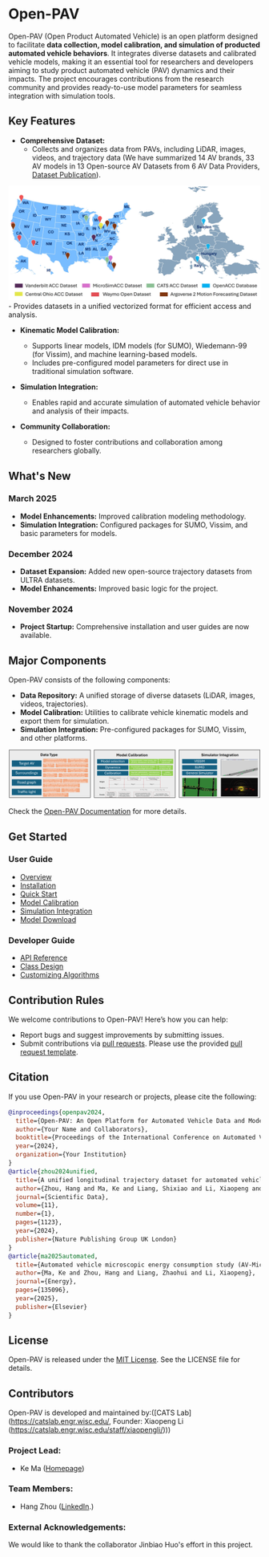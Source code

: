 # Open-PAV

Open-PAV (Open Product Automated Vehicle) is an open platform designed to facilitate **data collection, model calibration, and simulation of producted automated vehicle behaviors**. It integrates diverse datasets and calibrated vehicle models, making it an essential tool for researchers and developers aiming to study product automated vehicle (PAV) dynamics and their impacts. The project encourages contributions from the research community and provides ready-to-use model parameters for seamless integration with simulation tools.

## Key Features

- **Comprehensive Dataset:**
  - Collects and organizes data from PAVs, including LiDAR, images, videos, and trajectory data (We have summarized 14 AV brands, 33 AV models in 13 Open-source AV Datasets from 6 AV Data Providers, [Dataset Publication](https://www.nature.com/articles/s41597-024-03795-y)).
<img src="./docs/images/Dataset.png" alt="Major Components" width="600">
  - Provides datasets in a unified vectorized format for efficient access and analysis.

- **Kinematic Model Calibration:**
  - Supports linear models, IDM models (for SUMO), Wiedemann-99 (for Vissim), and machine learning-based models.
  - Includes pre-configured model parameters for direct use in traditional simulation software.

- **Simulation Integration:**
  - Enables rapid and accurate simulation of automated vehicle behavior and analysis of their impacts.

- **Community Collaboration:**
  - Designed to foster contributions and collaboration among researchers globally.

## What's New

### March 2025
- **Model Enhancements:** Improved calibration modeling methodology.
- **Simulation Integration:** Configured packages for SUMO, Vissim, and basic parameters for models.

### December 2024
- **Dataset Expansion:** Added new open-source trajectory datasets from ULTRA datasets.
- **Model Enhancements:** Improved basic logic for the project.

### November 2024
- **Project Startup:** Comprehensive installation and user guides are now available.


## Major Components

Open-PAV consists of the following components:

- **Data Repository:** A unified storage of diverse datasets (LiDAR, images, videos, trajectories).
- **Model Calibration:** Utilities to calibrate vehicle kinematic models and export them for simulation.
- **Simulation Integration:** Pre-configured packages for SUMO, Vissim, and other platforms.
<!-- **Scenario Manager:** Tools to create and manage simulation scenarios based on real-world data. -->
![Major Components](./docs/images/Workflow.png)

Check the [Open-PAV Documentation](https://markmaaaaa.github.io/OpenPAV/) for more details.

## Get Started

### User Guide

- [Overview](https://markmaaaaa.github.io/OpenPAV/)
- [Installation](https://markmaaaaa.github.io/OpenPAV/installation/)
- [Quick Start](https://markmaaaaa.github.io/OpenPAV/quick_start/)
- [Model Calibration](https://markmaaaaa.github.io/OpenPAV/model_calibration/)
- [Simulation Integration](https://markmaaaaa.github.io/OpenPAV/simulation_integration/)
- [Model Download](https://markmaaaaa.github.io/OpenPAV/model_download/)

### Developer Guide

- [API Reference](https://open-pav-documentation.readthedocs.io/en/latest/api.html)
- [Class Design](https://open-pav-documentation.readthedocs.io/en/latest/developer_tutorial.html)
- [Customizing Algorithms](https://open-pav-documentation.readthedocs.io/en/latest/customization.html)

## Contribution Rules

We welcome contributions to Open-PAV! Here’s how you can help:

- Report bugs and suggest improvements by submitting issues.
- Submit contributions via [pull requests](https://github.com/example/Open-PAV/pulls). Please use the provided [pull request template](.github/PR_TEMPLATE.md).

## Citation

If you use Open-PAV in your research or projects, please cite the following:

```bibtex
@inproceedings{openpav2024,
  title={Open-PAV: An Open Platform for Automated Vehicle Data and Model Integration},
  author={Your Name and Collaborators},
  booktitle={Proceedings of the International Conference on Automated Vehicle Research},
  year={2024},
  organization={Your Institution}
}
@article{zhou2024unified,
  title={A unified longitudinal trajectory dataset for automated vehicle},
  author={Zhou, Hang and Ma, Ke and Liang, Shixiao and Li, Xiaopeng and Qu, Xiaobo},
  journal={Scientific Data},
  volume={11},
  number={1},
  pages={1123},
  year={2024},
  publisher={Nature Publishing Group UK London}
}
@article{ma2025automated,
  title={Automated vehicle microscopic energy consumption study (AV-Micro): Data collection and model development},
  author={Ma, Ke and Zhou, Hang and Liang, Zhaohui and Li, Xiaopeng},
  journal={Energy},
  pages={135096},
  year={2025},
  publisher={Elsevier}
}
```

## License

Open-PAV is released under the [MIT License](LICENSE). See the LICENSE file for details.

## Contributors

Open-PAV is developed and maintained by:([CATS Lab](https://catslab.engr.wisc.edu/, Founder: Xiaopeng Li (https://catslab.engr.wisc.edu/staff/xiaopengli/)))

### Project Lead:
- Ke Ma ([Homepage](https://markmaaaaa.github.io/KeMa.github.io/portfolio/))

### Team Members:
- Hang Zhou ([LinkedIn](https://www.linkedin.com/in/hang-zhou-50722a2a5/).)


### External Acknowledgements:
We would like to thank the collaborator Jinbiao Huo's effort in this project.


